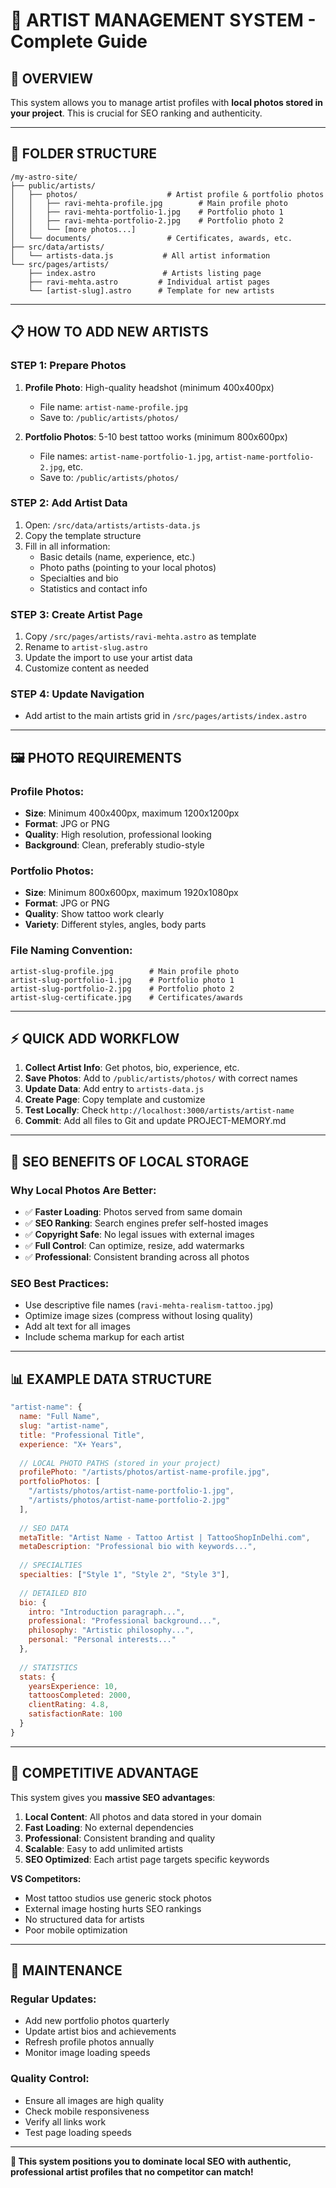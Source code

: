 # 📸 ARTIST MANAGEMENT SYSTEM - Complete Guide

## 🎯 **OVERVIEW**

This system allows you to manage artist profiles with **local photos stored in your project**. This is crucial for SEO ranking and authenticity.

---

## 📁 **FOLDER STRUCTURE**

```
/my-astro-site/
├── public/artists/
│   ├── photos/                    # Artist profile & portfolio photos
│   │   ├── ravi-mehta-profile.jpg        # Main profile photo
│   │   ├── ravi-mehta-portfolio-1.jpg    # Portfolio photo 1
│   │   ├── ravi-mehta-portfolio-2.jpg    # Portfolio photo 2
│   │   └── [more photos...]
│   └── documents/                 # Certificates, awards, etc.
├── src/data/artists/
│   └── artists-data.js           # All artist information
└── src/pages/artists/
    ├── index.astro               # Artists listing page
    ├── ravi-mehta.astro         # Individual artist pages
    └── [artist-slug].astro      # Template for new artists
```

---

## 📋 **HOW TO ADD NEW ARTISTS**

### **STEP 1: Prepare Photos**
1. **Profile Photo**: High-quality headshot (minimum 400x400px)
   - File name: `artist-name-profile.jpg`
   - Save to: `/public/artists/photos/`

2. **Portfolio Photos**: 5-10 best tattoo works (minimum 800x600px)
   - File names: `artist-name-portfolio-1.jpg`, `artist-name-portfolio-2.jpg`, etc.
   - Save to: `/public/artists/photos/`

### **STEP 2: Add Artist Data**
1. Open: `/src/data/artists/artists-data.js`
2. Copy the template structure
3. Fill in all information:
   - Basic details (name, experience, etc.)
   - Photo paths (pointing to your local photos)
   - Specialties and bio
   - Statistics and contact info

### **STEP 3: Create Artist Page**
1. Copy `/src/pages/artists/ravi-mehta.astro` as template
2. Rename to `artist-slug.astro`
3. Update the import to use your artist data
4. Customize content as needed

### **STEP 4: Update Navigation**
- Add artist to the main artists grid in `/src/pages/artists/index.astro`

---

## 🖼️ **PHOTO REQUIREMENTS**

### **Profile Photos:**
- **Size**: Minimum 400x400px, maximum 1200x1200px
- **Format**: JPG or PNG
- **Quality**: High resolution, professional looking
- **Background**: Clean, preferably studio-style

### **Portfolio Photos:**
- **Size**: Minimum 800x600px, maximum 1920x1080px
- **Format**: JPG or PNG  
- **Quality**: Show tattoo work clearly
- **Variety**: Different styles, angles, body parts

### **File Naming Convention:**
```
artist-slug-profile.jpg        # Main profile photo
artist-slug-portfolio-1.jpg    # Portfolio photo 1
artist-slug-portfolio-2.jpg    # Portfolio photo 2
artist-slug-certificate.jpg    # Certificates/awards
```

---

## ⚡ **QUICK ADD WORKFLOW**

1. **Collect Artist Info**: Get photos, bio, experience, etc.
2. **Save Photos**: Add to `/public/artists/photos/` with correct names
3. **Update Data**: Add entry to `artists-data.js` 
4. **Create Page**: Copy template and customize
5. **Test Locally**: Check `http://localhost:3000/artists/artist-name`
6. **Commit**: Add all files to Git and update PROJECT-MEMORY.md

---

## 🎯 **SEO BENEFITS OF LOCAL STORAGE**

### **Why Local Photos Are Better:**
- ✅ **Faster Loading**: Photos served from same domain
- ✅ **SEO Ranking**: Search engines prefer self-hosted images
- ✅ **Copyright Safe**: No legal issues with external images
- ✅ **Full Control**: Can optimize, resize, add watermarks
- ✅ **Professional**: Consistent branding across all photos

### **SEO Best Practices:**
- Use descriptive file names (`ravi-mehta-realism-tattoo.jpg`)
- Optimize image sizes (compress without losing quality)
- Add alt text for all images
- Include schema markup for each artist

---

## 📊 **EXAMPLE DATA STRUCTURE**

```javascript
"artist-name": {
  name: "Full Name",
  slug: "artist-name", 
  title: "Professional Title",
  experience: "X+ Years",
  
  // LOCAL PHOTO PATHS (stored in your project)
  profilePhoto: "/artists/photos/artist-name-profile.jpg",
  portfolioPhotos: [
    "/artists/photos/artist-name-portfolio-1.jpg",
    "/artists/photos/artist-name-portfolio-2.jpg"
  ],
  
  // SEO DATA
  metaTitle: "Artist Name - Tattoo Artist | TattooShopInDelhi.com",
  metaDescription: "Professional bio with keywords...",
  
  // SPECIALTIES
  specialties: ["Style 1", "Style 2", "Style 3"],
  
  // DETAILED BIO
  bio: {
    intro: "Introduction paragraph...",
    professional: "Professional background...",
    philosophy: "Artistic philosophy...",
    personal: "Personal interests..."
  },
  
  // STATISTICS  
  stats: {
    yearsExperience: 10,
    tattoosCompleted: 2000,
    clientRating: 4.8,
    satisfactionRate: 100
  }
}
```

---

## 🚀 **COMPETITIVE ADVANTAGE**

This system gives you **massive SEO advantages**:

1. **Local Content**: All photos and data stored in your domain
2. **Fast Loading**: No external dependencies  
3. **Professional**: Consistent branding and quality
4. **Scalable**: Easy to add unlimited artists
5. **SEO Optimized**: Each artist page targets specific keywords

**VS Competitors:**
- Most tattoo studios use generic stock photos
- External image hosting hurts SEO rankings  
- No structured data for artists
- Poor mobile optimization

---

## 🔧 **MAINTENANCE**

### **Regular Updates:**
- Add new portfolio photos quarterly
- Update artist bios and achievements
- Refresh profile photos annually
- Monitor image loading speeds

### **Quality Control:**
- Ensure all images are high quality
- Check mobile responsiveness  
- Verify all links work
- Test page loading speeds

---

**🎯 This system positions you to dominate local SEO with authentic, professional artist profiles that no competitor can match!**